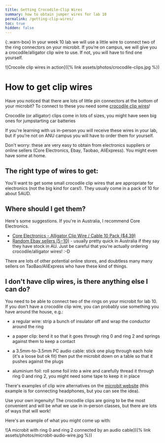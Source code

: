 ```yaml
---
title: Getting Crocodile-Clip Wires
summary: how to obtain jumper wires for lab 10
permalink: /getting-clip-wires/
toc: true
hidden: false
---
```


{:.warn-box}
In your week 10 lab we will use a little wire to connect two of the ring connectors on your microbit. If you're on campus, we will give you a crocodile/alligator clip wire to use. If not, you will have to find one yourself.

![Crocoile clip wires in action]({% link assets/photos/crocodile-clips.jpg %})

# How to get clip wires

Have you noticed that there are lots of little pin connectors at the bottom of your microbit?
To connect to these you need some [crocodile clip wires](https://en.wikipedia.org/wiki/Crocodile_clip)!

Crocodile (or alligator) clips come in lots of sizes, you might have seen big ones for jumpstarting car batteries

If you're learning with us in-person you will receive these wires in your lab, but if you're not on ANU campus you will have to order them for yourself.

Don't worry: these are very easy to obtain from electronics suppliers or online sellers (Core Electronics, Ebay, Taobao, AliExpress). You might even have some at home.

## The right type of wires to get:

You'll want to get some small crocodile clip wires that are appropriate for electronics (not the big kind for cars!). They usualy come in a pack of 10 for about 5AUD.

## Where should I get them?

Here's some suggestions. If you're in Australia, I recommend Core Electronics.

- [Core Electronics - Alligator Clip Wire / Cable 10 Pack ($4.39)](https://core-electronics.com.au/alligator-clip-wire-cable-10-pack.html)
- [Random Ebay sellers ($5-$10)](https://www.ebay.com.au/sch/i.html?_from=R40&_trksid=p2380057.m570.l1313&_nkw=alligator+clip+wires&_sacat=0) - usually pretty quick in Australia if they say they have stock in AU. Just be careful that you're actually ordering crocodile/alligator wires! :-D

There are lots of other potential online stores, and doubtless many many sellers on TaoBao/AliExpress who have these kind of things.

## I don't have clip wires, is there anything else I can do?

You need to be able to connect two of the rings on your microbit for lab 10. If
you don't have a crocodile clip wire, you can probably use something you have around the house, e.g.:  

- a regular wire: strip a bunch
of insulator off and wrap the conductor around the ring

- a paper clip: bend it so that it goes through ring 0 and ring 2 and springs against them to keep a contact

- a 3.5mm-to-3.5mm PC audio cable: stick one plug through each hole (it's a loose but ok fit) then put the microbit down on a table so that it pushes against the plugs 

- aluminium foil: roll some foil into a wire and carefully thread it through ring 0 and ring 2, you might need some tape to keep it in place

There's examples of clip wire alternatives on the [microbit website](https://support.microbit.org/support/solutions/articles/19000101901-connecting-headphones-or-a-speaker-to-the-micro-bit) (this example is for connecting headphones, but you can see the idea).

Use your own ingenuity! The crocodile clips are going to be the most convenient
and will be what we use in in-person classes, but there are lots of ways that
will work!

Here's an example of what you might come up with:

![A microbit with ring 0 and ring 2 connected by an audio cable]({% link assets/photos/microbit-audio-wire.jpg %})


